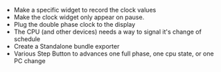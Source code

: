* Make a specific widget to record the clock values
* Make the clock widget only appear on pause.
* Plug the double phase clock to the display 
* The CPU (and other devices) needs a way to signal it's change of schedule
* Create a Standalone bundle exporter
* Various Step Button to advances one full phase, one cpu state, or one PC change
